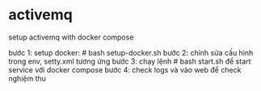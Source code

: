 # activemq
setup activemq with docker compose

bước 1: setup docker: # bash setup-docker.sh
bước 2: chỉnh sửa cấu hình trong env, setty.xml tương ứng
bước 3: chạy lệnh # bash start.sh để start service với docker compose
bước 4: check logs và vào web để check nghiệm thu
